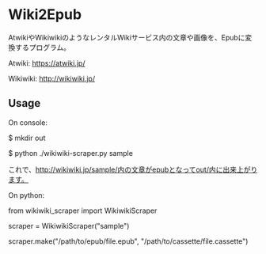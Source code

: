 # Wiki2Epub

AtwikiやWikiwikiのようなレンタルWikiサービス内の文章や画像を、Epubに変換するプログラム。

Atwiki:
https://atwiki.jp/

Wikiwiki:
http://wikiwiki.jp/

## Usage

On console:

$ mkdir out

$ python ./wikiwiki-scraper.py sample

これで、http://wikiwiki.jp/sample/内の文章がepubとなってout/内に出来上がります。

On python:

from wikiwiki_scraper import WikiwikiScraper

scraper = WikiwikiScraper("sample")

scraper.make("/path/to/epub/file.epub", "/path/to/cassette/file.cassette")